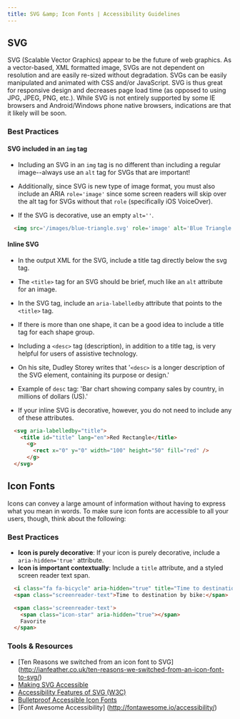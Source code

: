```yaml
---
title: SVG &amp; Icon Fonts | Accessibility Guidelines
---
```


## SVG

SVG (Scalable Vector Graphics) appear to be the future of web graphics. As a vector-based, XML formatted image, SVGs are not dependent on resolution and are easily re-sized without degradation.  SVGs can be easily manipulated and animated with CSS and/or JavaScript.  SVG is thus great for responsive design and decreases page load time (as opposed to using JPG, JPEG, PNG, etc.). While SVG is not entirely supported by some IE browsers and Android/Windows phone native browsers, indications are that it likely will be soon.

### Best Practices

#### SVG included in an `img` tag

* Including an SVG in an `img` tag is no different than including a regular image--always use an `alt` tag for SVGs that are important!

* Additionally, since SVG is new type of image format, you must also include an ARIA `role='image'` since some screen readers will skip over the alt tag for SVGs without that `role` (specifically iOS VoiceOver).

* If the SVG is decorative, use an empty `alt=''`.

```html
  <img src='/images/blue-triangle.svg' role='image' alt='Blue Triangle'/>
```

#### Inline SVG

* In the output XML for the SVG, include a title tag directly below the svg tag.

* The `<title>` tag for an SVG should be brief, much like an `alt` attribute for an image.

* In the SVG tag, include an `aria-labelledby` attribute that points to the `<title>` tag.

* If there is more than one shape, it can be a good idea to include a title tag for each shape group.

* Including a `<desc>` tag (description), in addition to a title tag, is very helpful for users of assistive technology.

* On his site, Dudley Storey writes that '`<desc>` is a longer description of the SVG element, containing its purpose or design.'

* Example of `desc` tag: 'Bar chart showing company sales by country, in millions of dollars (US).'

* If your inline SVG is decorative, however, you do not need to include any of these attributes.

```html
  <svg aria-labelledby="title">
    <title id="title" lang="en">Red Rectangle</title>
      <g>
        <rect x="0" y="0" width="100" height="50" fill="red" />
      </g>
  </svg>
```

<Live Example>

## Icon Fonts
Icons can convey a large amount of information without having to express what you mean in words. To make sure icon fonts are accessible to all your users, though, think about the following:

### Best Practices 
* **Icon is purely decorative**: If your icon is purely decorative, include a <code> aria-hidden='true'</code> attribute.
* **Icon is important contextually**: Include a <code>title</code> attribute, and a styled screen reader text span.

```html
  <i class="fa fa-bicycle" aria-hidden="true" title="Time to destination by bike"></i>
  <span class="screenreader-text">Time to destination by bike:</span>
```

```html
  <span class='screenreader-text'>
    <span class="icon-star" aria-hidden="true"></span>
    Favorite
  </span>
```

### Tools &amp; Resources

* [Ten Reasons we switched from an icon font to SVG] (http://ianfeather.co.uk/ten-reasons-we-switched-from-an-icon-font-to-svg/)
* [Making SVG Accessible](http://thenewcode.com/1026/Making-SVG-Accessible)
* [Accessibility Features of SVG (W3C)](https://www.w3.org/TR/SVG-access/)
* [Bulletproof Accessible Icon Fonts](https://www.filamentgroup.com/lab/bulletproof_icon_fonts.html)
* [Font Awesome Accessibility] (http://fontawesome.io/accessibility/)
